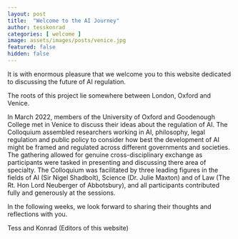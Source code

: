 ```yaml
---
layout: post
title:  "Welcome to the AI Journey"
author: tesskonrad
categories: [ welcome ]
image: assets/images/posts/venice.jpg
featured: false
hidden: false
---
```


It is with enormous pleasure that we welcome you to this website dedicated to discussing the future of AI regulation.

The roots of this project lie somewhere between London, Oxford and Venice.

In March 2022, members of the University of Oxford and Goodenough College met in Venice to discuss their ideas about the regulation of AI. The Colloquium assembled researchers working in AI, philosophy, legal regulation and public policy to consider how best the development of AI might be framed and regulated across different governments and societies. The gathering allowed for genuine cross-disciplinary exchange as participants were tasked in presenting and discussing there area of specialty. The Colloquium was facilitated by three leading figures in the fields of AI (Sir Nigel Shadbolt), Science (Dr. Julie Maxton) and of Law (The Rt. Hon Lord Neuberger of Abbotsbury), and all participants contributed fully and generously at the sessions. 

In the following weeks, we look forward to sharing their thoughts and reflections with you.

Tess and Konrad (Editors of this website)
